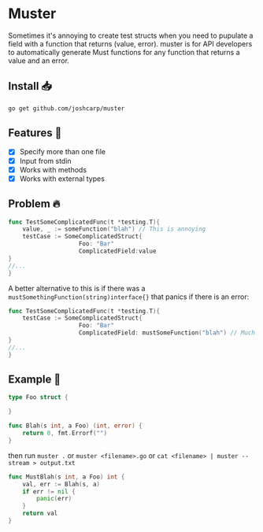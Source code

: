 # Muster
Sometimes it's annoying to create test structs when you need to pupulate a field with a function that returns (value, error).
muster is for API developers to automatically generate Must functions for any function that returns a value and an error.

## Install 📥

```bash
go get github.com/joshcarp/muster
```

## Features 💯
- [x] Specify more than one file
- [x] Input from stdin
- [x] Works with methods
- [x] Works with external types

## Problem 🔥
```go
func TestSomeComplicatedFunc(t *testing.T){
	value, _ := someFunction("blah") // This is annoying
	testCase := SomeComplicatedStruct{
                    Foo: "Bar"
                    ComplicatedField:value
}
//...
}
```

A better alternative to this is if there was a `mustSomethingFunction(string)interface{}` that panics if there is an error:

```go
func TestSomeComplicatedFunc(t *testing.T){
	testCase := SomeComplicatedStruct{
                    Foo: "Bar"
                    ComplicatedField: mustSomeFunction("blah") // Much cleaner
}
//...
}
```


## Example 🔧
```go
type Foo struct {

}

func Blah(s int, a Foo) (int, error) {
    return 0, fmt.Errorf("")
}

```

then run `muster .` or `muster <filename>.go` or `cat <filename> | muster --stream > output.txt` 
```go
func MustBlah(s int, a Foo) int {
    val, err := Blah(s, a)
    if err != nil {
        panic(err)
    }
    return val
}
```
